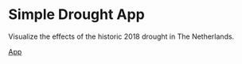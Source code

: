# Simple Drought App
Visualize the effects of the historic 2018 drought in The Netherlands.

[App](https://rutgerhofste.users.earthengine.app/view/droughtappv01)


